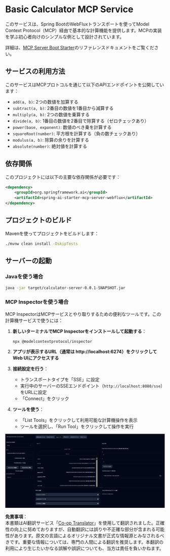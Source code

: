 <!--
CO_OP_TRANSLATOR_METADATA:
{
  "original_hash": "ed9cab32cc67c12d8969b407aa47100a",
  "translation_date": "2025-07-13T17:52:54+00:00",
  "source_file": "03-GettingStarted/01-first-server/solution/java/README.md",
  "language_code": "ja"
}
-->
# Basic Calculator MCP Service

このサービスは、Spring BootのWebFluxトランスポートを使ってModel Context Protocol（MCP）経由で基本的な計算機能を提供します。MCPの実装を学ぶ初心者向けのシンプルな例として設計されています。

詳細は、[MCP Server Boot Starter](https://docs.spring.io/spring-ai/reference/api/mcp/mcp-server-boot-starter-docs.html)のリファレンスドキュメントをご覧ください。


## サービスの利用方法

このサービスはMCPプロトコルを通じて以下のAPIエンドポイントを公開しています：

- `add(a, b)`: 2つの数値を加算する
- `subtract(a, b)`: 2番目の数値を1番目から減算する
- `multiply(a, b)`: 2つの数値を乗算する
- `divide(a, b)`: 1番目の数値を2番目で除算する（ゼロチェックあり）
- `power(base, exponent)`: 数値のべき乗を計算する
- `squareRoot(number)`: 平方根を計算する（負の数チェックあり）
- `modulus(a, b)`: 除算の余りを計算する
- `absolute(number)`: 絶対値を計算する

## 依存関係

このプロジェクトには以下の主要な依存関係が必要です：

```xml
<dependency>
    <groupId>org.springframework.ai</groupId>
    <artifactId>spring-ai-starter-mcp-server-webflux</artifactId>
</dependency>
```

## プロジェクトのビルド

Mavenを使ってプロジェクトをビルドします：
```bash
./mvnw clean install -DskipTests
```

## サーバーの起動

### Javaを使う場合

```bash
java -jar target/calculator-server-0.0.1-SNAPSHOT.jar
```

### MCP Inspectorを使う場合

MCP InspectorはMCPサービスとやり取りするための便利なツールです。この計算機サービスで使うには：

1. **新しいターミナルでMCP Inspectorをインストールして起動する**：
   ```bash
   npx @modelcontextprotocol/inspector
   ```

2. **アプリが表示するURL（通常は http://localhost:6274）をクリックしてWeb UIにアクセスする**

3. **接続設定を行う**：
   - トランスポートタイプを「SSE」に設定
   - 実行中のサーバーのSSEエンドポイント（`http://localhost:8080/sse`）をURLに設定
   - 「Connect」をクリック

4. **ツールを使う**：
   - 「List Tools」をクリックして利用可能な計算機操作を表示
   - ツールを選択し、「Run Tool」をクリックして操作を実行

![MCP Inspector Screenshot](../../../../../../translated_images/tool.40e180a7b0d0fe2067cf96435532b01f63f7f8619d6b0132355a04b426b669ac.ja.png)

**免責事項**：  
本書類はAI翻訳サービス「[Co-op Translator](https://github.com/Azure/co-op-translator)」を使用して翻訳されました。正確性の向上に努めておりますが、自動翻訳には誤りや不正確な部分が含まれる可能性があります。原文の言語によるオリジナル文書が正式な情報源とみなされるべきです。重要な情報については、専門の人間による翻訳を推奨します。本翻訳の利用により生じたいかなる誤解や誤訳についても、当方は責任を負いかねます。